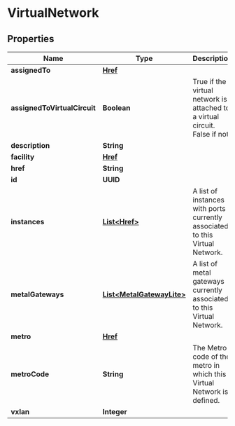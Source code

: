 

# VirtualNetwork


## Properties

| Name | Type | Description | Notes |
|------------ | ------------- | ------------- | -------------|
|**assignedTo** | [**Href**](Href.md) |  |  [optional] |
|**assignedToVirtualCircuit** | **Boolean** | True if the virtual network is attached to a virtual circuit. False if not. |  [optional] |
|**description** | **String** |  |  [optional] |
|**facility** | [**Href**](Href.md) |  |  [optional] |
|**href** | **String** |  |  [optional] |
|**id** | **UUID** |  |  [optional] |
|**instances** | [**List&lt;Href&gt;**](Href.md) | A list of instances with ports currently associated to this Virtual Network. |  [optional] |
|**metalGateways** | [**List&lt;MetalGatewayLite&gt;**](MetalGatewayLite.md) | A list of metal gateways currently associated to this Virtual Network. |  [optional] |
|**metro** | [**Href**](Href.md) |  |  [optional] |
|**metroCode** | **String** | The Metro code of the metro in which this Virtual Network is defined. |  [optional] |
|**vxlan** | **Integer** |  |  [optional] |



